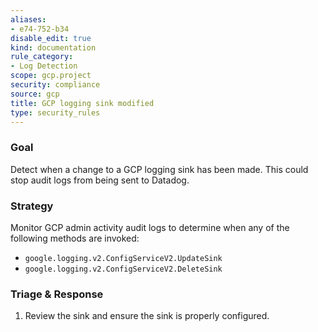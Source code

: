 ```yaml
---
aliases:
- e74-752-b34
disable_edit: true
kind: documentation
rule_category:
- Log Detection
scope: gcp.project
security: compliance
source: gcp
title: GCP logging sink modified
type: security_rules
---
```


### Goal
Detect when a change to a GCP logging sink has been made. This could stop audit logs from being sent to Datadog.

### Strategy
Monitor GCP admin activity audit logs to determine when any of the following methods are invoked:

* `google.logging.v2.ConfigServiceV2.UpdateSink`
* `google.logging.v2.ConfigServiceV2.DeleteSink`

### Triage & Response
1. Review the sink and ensure the sink is properly configured.

